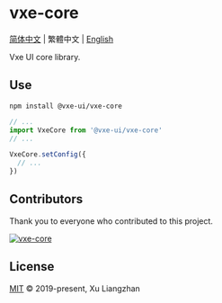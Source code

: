 # vxe-core

[简体中文](README.md) | 繁體中文 | [English](README.en.md)  

Vxe UI core library.

## Use

```shell
npm install @vxe-ui/vxe-core
```

```javascript
// ...
import VxeCore from '@vxe-ui/vxe-core'
// ...

VxeCore.setConfig({
  // ...
})
```

## Contributors

Thank you to everyone who contributed to this project.

[![vxe-core](https://contrib.rocks/image?repo=x-extends/vxe-core)](https://github.com/x-extends/vxe-core/graphs/contributors)

## License

[MIT](LICENSE) © 2019-present, Xu Liangzhan
